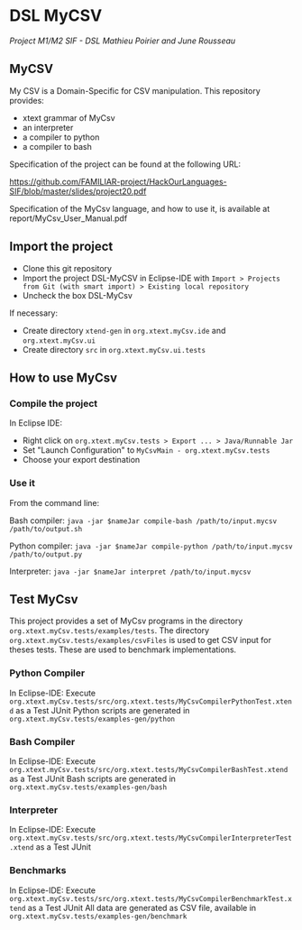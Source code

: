 # DSL MyCSV
*Project M1/M2 SIF - DSL*
*Mathieu Poirier and June Rousseau*

## MyCSV
My CSV is a Domain-Specific for CSV manipulation. This repository provides:
- xtext grammar of MyCsv
- an interpreter
- a compiler to python
- a compiler to bash

Specification of the project can be found at the following URL:

https://github.com/FAMILIAR-project/HackOurLanguages-SIF/blob/master/slides/project20.pdf

Specification of the MyCsv language, and how to use it, is available at report/MyCsv\_User\_Manual.pdf

## Import the project
- Clone this git repository
- Import the project DSL-MyCSV in Eclipse-IDE with `Import > Projects from Git (with smart import) > Existing local repository`
- Uncheck the box DSL-MyCsv

If necessary:
- Create directory `xtend-gen` in `org.xtext.myCsv.ide` and `org.xtext.myCsv.ui`
- Create directory `src` in `org.xtext.myCsv.ui.tests`

## How to use MyCsv
### Compile the project
In Eclipse IDE:
- Right click on `org.xtext.myCsv.tests > Export ... > Java/Runnable Jar`
- Set "Launch Configuration" to `MyCsvMain - org.xtext.myCsv.tests`
- Choose your export destination

### Use it
From the command line:

Bash compiler: `java -jar $nameJar compile-bash /path/to/input.mycsv /path/to/output.sh`

Python compiler:   `java -jar $nameJar compile-python /path/to/input.mycsv /path/to/output.py`

Interpreter: `java -jar $nameJar interpret /path/to/input.mycsv`

## Test MyCsv
This project provides a set of MyCsv programs in the directory `org.xtext.myCsv.tests/examples/tests`. The directory `org.xtext.myCsv.tests/examples/csvFiles` is used to get CSV input for theses tests. These are used to benchmark implementations. 

### Python Compiler
In Eclipse-IDE:
Execute `org.xtext.myCsv.tests/src/org.xtext.tests/MyCsvCompilerPythonTest.xtend` as a Test JUnit
Python scripts are generated in `org.xtext.myCsv.tests/examples-gen/python`

### Bash Compiler
In Eclipse-IDE:
Execute `org.xtext.myCsv.tests/src/org.xtext.tests/MyCsvCompilerBashTest.xtend` as a Test JUnit
Bash scripts are generated in `org.xtext.myCsv.tests/examples-gen/bash`

### Interpreter
In Eclipse-IDE:
Execute `org.xtext.myCsv.tests/src/org.xtext.tests/MyCsvCompilerInterpreterTest.xtend` as a Test JUnit

### Benchmarks
In Eclipse-IDE:
Execute `org.xtext.myCsv.tests/src/org.xtext.tests/MyCsvCompilerBenchmarkTest.xtend` as a Test JUnit
All data are generated as CSV file, available in  `org.xtext.myCsv.tests/examples-gen/benchmark`
